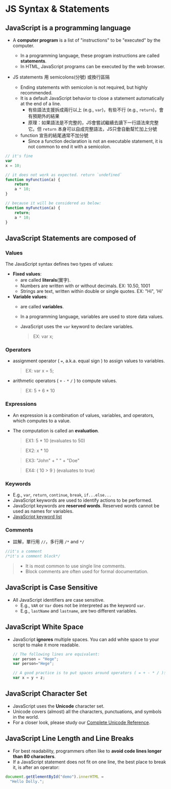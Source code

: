 # JS Syntax & Statements

## JavaScript is a programming language

* A __computer program__ is a list of "instructions" to be "executed" by the computer.
    * In a programming language, these program instructions are called __statements__.
    * In HTML, JavaScript programs can be executed by the web browser.


* JS statements 用 semicolons(分號) 或換行區隔
    * Ending statements with semicolon is not required, but highly recommended.
    * It is a default JavaScript behavior to close a statement automatically at the end of a line.
      * 有些語法支援拆成兩行以上 (e.g., `var`)，有些不行 (e.g., `return`)，會有預期外的結果
      * 原理：如果語法是不完整的，JS會嘗試繼續去讀下一行語法來完整它。但 `return` 本身可以自成完整語法，JS只會自動幫忙加上分號
    * function 宣告的結尾通常不加分號
      * Since a function declaration is not an executable statement, it is not common to end it with a semicolon.

````js
// it's fine
var
x = 10;
````

````js
// it does not work as expected. return `undefined`
function myFunction(a) {
    return
    a * 10;
}

// because it will be considered as below:
function myFunction(a) {
    return;
    a * 10;
}
````




## JavaScript Statements are composed of

### Values

The JavaScript syntax defines two types of values:

* __Fixed values__:
    * are called __literals__(實字).
    * Numbers are written with or without decimals. EX: 10.50, 1001
    * Strings are text, written within double or single quotes. EX: "Hi", 'Hi'
* __Variable values__:
    * are called __variables__.
    * In a programming language, variables are used to store data values.
    * JavaScript uses the `var` keyword to declare variables.

      > EX: var x;


### Operators

* assignment operator ( `=`, a.k.a. equal sign ) to assign values to variables.
  > EX: var x = 5;
* arithmetic operators ( `+` `-` `*` `/` ) to compute values.
  > EX: 5 + 6 * 10


### Expressions

* An expression is a combination of values, variables, and operators, which computes to a value.
* The computation is called an __evaluation__.

  > EX1: 5 * 10 (evaluates to 50)

  > EX2: x * 10

  > EX3: "John" + " " + "Doe"

  > EX4: ( 10 > 9 ) (evaluates to true)


### Keywords

* E.g., `var`, `return`, `continue`, `break`, `if...else...`
* JavaScript keywords are used to identify actions to be performed.
* JavaScript keywords are __reserved words__. Reserved words cannot be used as names for variables.
* [JavaScript keyword list](http://www.w3schools.com/js/js_statements.asp)



### Comments

* 註解，單行用 `//`，多行用 `/*` and `*/`

```js
//it's a comment
/*it's a comment block*/
```

> * It is most common to use single line comments.
> * Block comments are often used for formal documentation.



## JavaScript is Case Sensitive

* All JavaScript identifiers are case sensitive.
  * E.g., `VAR` or `Var` does not be interpreted as the keyword `var`.
  * E.g., `lastName` and `lastname`, are two different variables.



## JavaScript White Space

* JavaScript __ignores__ multiple spaces. You can add white space to your script to make it more readable.


  ````js
  // The following lines are equivalent:
  var person = "Hege";
  var person="Hege";

  // A good practice is to put spaces around operators ( = + - * / ):
  var x = y + z;
  ````



## JavaScript Character Set

* JavaScript uses the __Unicode__ character set.
* Unicode covers (almost) all the characters, punctuations, and symbols in the world.
* For a closer look, please study our [Complete Unicode Reference](http://www.w3schools.com/charsets/ref_html_utf8.asp).



## JavaScript Line Length and Line Breaks

* For best readability, programmers often like to __avoid code lines longer than 80 characters__.
* If a JavaScript statement does not fit on one line, the best place to break it, is after an operator:

```js
document.getElementById("demo").innerHTML =
  "Hello Dolly.";
```
